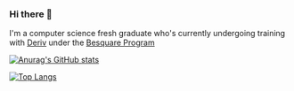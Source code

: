 ### Hi there 👋

I'm a computer science fresh graduate who's currently undergoing training with [Deriv](https://deriv.com/) under the [Besquare Program](https://deriv.com/besquare/)


[![Anurag's GitHub stats](https://github-readme-stats.vercel.app/api?username=CRJoshuaa&theme=synthwave&show_icons=true)](https://github.com/anuraghazra/github-readme-stats)

[![Top Langs](https://github-readme-stats.vercel.app/api/top-langs/?username=CRJoshuaa&layout=compact)](https://github.com/anuraghazra/github-readme-stats)


<!--
**CRJoshuaa/CRJoshuaa** is a ✨ _special_ ✨ repository because its `README.md` (this file) appears on your GitHub profile.

Here are some ideas to get you started:

- 🔭 I’m currently working on ...
- 🌱 I’m currently learning ...
- 👯 I’m looking to collaborate on ...
- 🤔 I’m looking for help with ...
- 💬 Ask me about ...
- 📫 How to reach me: ...
- 😄 Pronouns: ...
- ⚡ Fun fact: ...
-->
